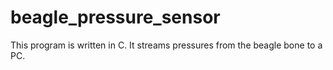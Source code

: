 # beagle_pressure_sensor

This program is written in C. It streams pressures from the beagle bone to a PC.
